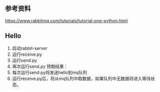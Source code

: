 ## 参考资料
https://www.rabbitmq.com/tutorials/tutorial-one-python.html

## Hello
1. 启动rabbit-server
2. 运行receive.py
3. 运行send.py
4. 再次运行send.py
预期结果：
1. 每次运行send.py将发送hello到mq队列
2. 运行receive.py后，将从mq队列中取数据，如果队列中无数据将进入等待状态。
